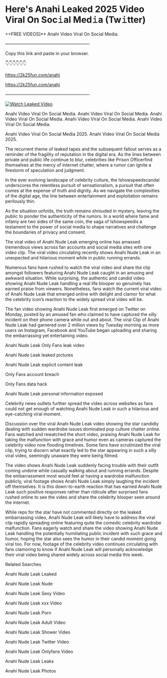 # Here's Anahi Leaked 2025 Video Viral On Soc𝚒al Med𝚒a (Tw𝚒tter)

++FREE VIDEOS]** Anahi Video Viral On Social Media.

———————————————————-

Copy this link and paste in your browser.

👇👇👇👇👇👇

https://2k25fun.com/anahi

https://2k25fun.com/anahi

———————————————————-

[![Watch Leaked Video](https://miro.medium.com/v2/resize:fit:828/format:webp/1*cilzJN44JGOrTw9NJCrNHA.gif "Watch Leaked Video")](https://2k25fun.com/anahi)

Anahi Video Viral On Social Media. Anahi Video Viral On Social Media. Anahi Video Viral On Social Media. Anahi Video Viral On Social Media. Anahi Video Viral On Social Media.

Anahi Video Viral On Social Media 2025. Anahi Video Viral On Social Media 2025.

The recurrent theme of leaked tapes and the subsequent fallout serves as a reminder of the fragility of reputation in the digital era. As the lines between private and public life continue to blur, celebrities like Prison Officerfind themselves at the mercy of internet chatter, where a rumor can ignite a firestorm of speculation and judgment.

In the ever evolving landscape of celebrity culture, the Ishowspeedscandal underscores the relentless pursuit of sensationalism, a pursuit that often comes at the expense of truth and dignity. As we navigate the complexities of the digital age, the line between entertainment and exploitation remains perilously thin.

As the situation unfolds, the truth remains shrouded in mystery, leaving the public to ponder the authenticity of the rumors. In a world where fame and infamy are two sides of the same coin, the saga of Ishowspeedis a testament to the power of social media to shape narratives and challenge the boundaries of privacy and consent.

The viral video of Anahi Nude Leak emerging online has amassed tremendous views across fan accounts and social media sites with one video clip. The viral video circulating recently shows Anahi Nude Leak in an unexpected and hilarious moment while in public running errands.

Numerous fans have rushed to watch the viral video and share the clip amongst followers featuring Anahi Nude Leak caught in an amusing and awkward situation. While surprising, the authentic and candid video showing Anahi Nude Leak handling a real life blooper so genuinely has earned praise from viewers. Nonetheless, fans watch the current viral video of Anahi Nude Leak that emerged online with delight and clamor for what the celebrity icon’s reaction to the widely spread viral video will be.

The fan video showing Anahi Nude Leak first emerged on Twitter on Monday, posted by an amused fan who claimed to have captured the silly incident on their phone camera while out and about. The viral Clip of Anahi Nude Leak had garnered over 2 million views by Tuesday morning as more users on Instagram, Facebook and YouTube began uploading and sharing the embarrassing yet entertaining video.

Anahi Nude Leak Only Fans leak video

Anahi Nude Leak leaked pictures

Anahi Nude Leak explicit content leak

Only Fans account breach

Only Fans data hack

Anahi Nude Leak personal information exposed

Celebrity news outlets further spread the video across websites as fans could not get enough of watching Anahi Nude Leak in such a hilarious and eye-catching viral moment.

Discussion over the viral Anahi Nude Leak video showing the star candidly dealing with sudden wardrobe issues dominated pop culture chatter online. Fans watched and rewatched the short video, praising Anahi Nude Leak for taking the malfunction with grace and humor even as cameras captured the celebrity video now flooding timelines. Some fans have scrutinized the viral clip, trying to discern what exactly led to the star appearing in such a silly viral video, seemingly unaware they were being filmed.

The video shows Anahi Nude Leak suddenly facing trouble with their outfit coming undone while casually walking about and running errands. Despite the embarrassment most would feel at having a wardrobe malfunction publicly, viral footage shows Anahi Nude Leak simply laughing the incident off themselves. It is this down-to-earth reaction that has earned Anahi Nude Leak such positive responses rather than ridicule after surprised fans rushed online to see the video and share the celebrity blooper seen around the internet.

While reps for the star have not commented directly on the leaked embarrassing video, Anahi Nude Leak will likely have to address the viral clip rapidly spreading online featuring quite the comedic celebrity wardrobe malfunction. Fans eagerly watch and share the video showing Anahi Nude Leak handling the potentially humiliating public incident with such grace and humor, hoping the star also sees the humor in their candid moment going viral too. For now, footage of the celebrity video continues circulating with fans clamoring to know if Anahi Nude Leak will personally acknowledge their viral video being shared widely across social media this week.

Related Searches

Anahi Nude Leak Leaked

Anahi Nude Leak Nude

Anahi Nude Leak Sexy Video

Anahi Nude Leak xxx Video

Anahi Nude Leak Porn

Anahi Nude Leak Adult Video

Anahi Nude Leak Shower Video

Anahi Nude Leak Twitter Video

Anahi Nude Leak Onlyfans Video

Anahi Nude Leak Leaks

Anahi Nude Leak Photos